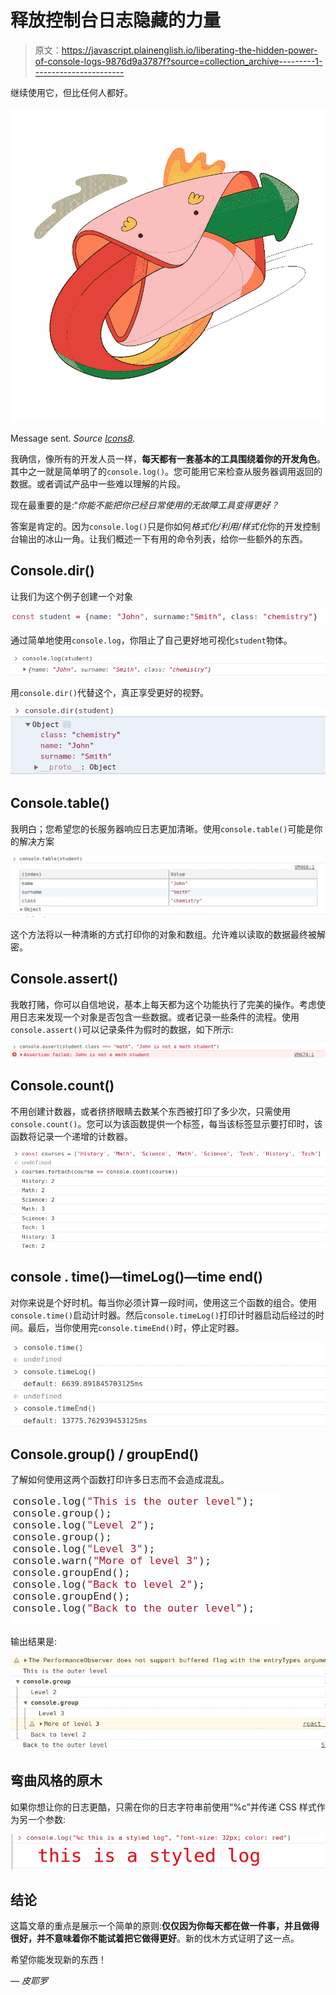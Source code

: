 # 释放控制台日志隐藏的力量

> 原文：<https://javascript.plainenglish.io/liberating-the-hidden-power-of-console-logs-9876d9a3787f?source=collection_archive---------1----------------------->

继续使用它，但比任何人都好。

![](img/da60291ebacdcc3198f134fc4b29c7bd.png)

Message sent. *Source* [*Icons8*](https://icons8.com/ouch/illustration/surr-message-sent)*.*

我确信，像所有的开发人员一样，**每天都有一套基本的工具围绕着你的开发角色**。其中之一就是简单明了的`console.log()`。您可能用它来检查从服务器调用返回的数据。或者调试产品中一些难以理解的片段。

现在最重要的是:“*你能不能把你已经日常使用的无故障工具变得更好？*

答案是肯定的。因为`console.log()`只是你如何*格式化/利用/样式化*你的开发控制台输出的冰山一角。让我们概述一下有用的命令列表，给你一些额外的东西。

## Console.dir()

让我们为这个例子创建一个对象

![](img/7611ba2dda39afe8d3f46945089c1005.png)

通过简单地使用`console.log`，你阻止了自己更好地可视化`student`物体。

![](img/329eca55241212a6ce248c7e913c6437.png)

用`console.dir()`代替这个，真正享受更好的视野。

![](img/a2ef677f902ca9af9e31915452efa41d.png)

## Console.table()

我明白；您希望您的长服务器响应日志更加清晰。使用`console.table()`可能是你的解决方案

![](img/9f71323579ecfdabe45c7fd4905b0b5b.png)

这个方法将以一种清晰的方式打印你的对象和数组。允许难以读取的数据最终被解密。

## Console.assert()

我敢打赌，你可以自信地说，基本上每天都为这个功能执行了完美的操作。考虑使用日志来发现一个对象是否包含一些数据。或者记录一些条件的流程。使用`console.assert()`可以记录条件为假时的数据，如下所示:

![](img/fcfcfd62200ab6e8b65bad274f34fecf.png)

## Console.count()

不用创建计数器，或者挤挤眼睛去数某个东西被打印了多少次，只需使用`console.count()`。您可以为该函数提供一个标签，每当该标签显示要打印时，该函数将记录一个递增的计数器。

![](img/c3e7e4acd4433c7b432aacf3dc0a250e.png)

## console . time()—timeLog()—time end()

对你来说是个好时机。每当你必须计算一段时间，使用这三个函数的组合。使用`console.time()`启动计时器。然后`console.timeLog()`打印计时器启动后经过的时间。最后，当你使用完`console.timeEnd()`时，停止定时器。

![](img/65a0420c0f17e80a351bc125320f544e.png)

## Console.group() / groupEnd()

了解如何使用这两个函数打印许多日志而不会造成混乱。

![](img/f7890777ab7f9270fc0a5fd5489258a3.png)

输出结果是:

![](img/ed12e4054c286cd693b80b26403c1592.png)

## 弯曲风格的原木

如果你想让你的日志更酷，只需在你的日志字符串前使用“%c”并传递 CSS 样式作为另一个参数:

![](img/b18ce0848b8f350f0c3e6525204eb8b1.png)

## 结论

这篇文章的重点是展示一个简单的原则:**仅仅因为你每天都在做一件事，并且做得很好，并不意味着你不能试着把它做得更好**。新的伐木方式证明了这一点。

希望你能发现新的东西！

— *皮耶罗*